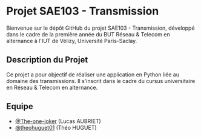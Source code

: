 # Projet SAE103 - Transmission

Bienvenue sur le dépôt GitHub du projet SAE103 - Transmission, développé dans le cadre de la première année du BUT Réseau & Telecom en alternance à l'IUT de Vélizy, Université Paris-Saclay.

## Description du Projet

Ce projet a pour objectif de réaliser une application en Python liée au domaine des transmissions. Il s'inscrit dans le cadre du cursus universitaire en Réseau & Telecom en alternance.

## Equipe

- [@The-one-joker](https://github.com/The-one-joker) (Lucas AUBRIET)
- [@theohuguet01](https://github.com/theohuguet01) (Théo HUGUET)
